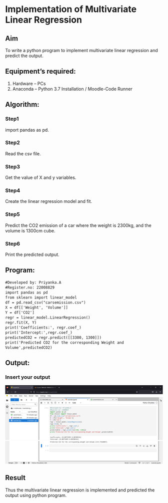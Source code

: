 # Implementation of Multivariate Linear Regression
## Aim
To write a python program to implement multivariate linear regression and predict the output.
## Equipment’s required:
1.	Hardware – PCs
2.	Anaconda – Python 3.7 Installation / Moodle-Code Runner
## Algorithm:
### Step1
import pandas as pd.

### Step2
Read the csv file.

### Step3
Get the value of X and y variables.

### Step4
Create the linear regression model and fit.

### Step5
Predict the CO2 emission of a car where the weight is 2300kg, and the volume is 1300cm
cube.

### Step6
Print the predicted output.

## Program:
```
#Developed by: Priyanka.A
#Register.no: 22008829
import pandas as pd
from sklearn import linear_model
df = pd.read_csv("carsemission.csv")
X = df[['Weight', 'Volume']]
Y = df['CO2']
regr = linear_model.LinearRegression()
regr.fit(X, Y)
print('Coefficients:', regr.coef_)
print('Intercept:',regr.coef_)
predictedCO2 = regr.predict([[3300, 1300]])
print('Predicted CO2 for the corresponding Weight and Volume',predictedCO2)
```
## Output:

### Insert your output

![Output](./img/program.png)
![Output](./img/output.png)

## Result
Thus the multivariate linear regression is implemented and predicted the output using python program.